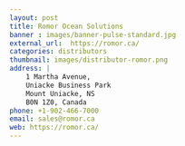 ```yaml
---
layout: post
title: Romor Ocean Solutions
banner : images/banner-pulse-standard.jpg
external_url:  https://romor.ca/
categories: distributors
thumbnail: images/distributor-romor.png
address: |
    1 Martha Avenue,
    Uniacke Business Park
    Mount Uniacke, NS
    B0N 1Z0, Canada
phone: +1-902-466-7000
email: sales@romor.ca
web: https://romor.ca/
---
```

